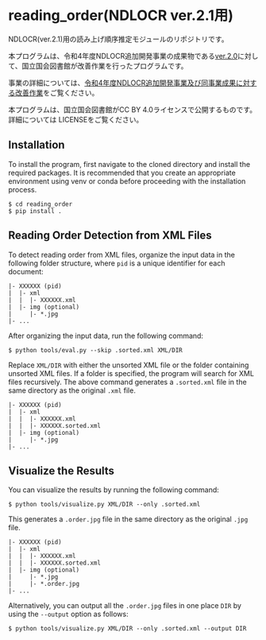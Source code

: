 # reading_order(NDLOCR ver.2.1用)
NDLOCR(ver.2.1)用の読み上げ順序推定モジュールのリポジトリです。

本プログラムは、令和4年度NDLOCR追加開発事業の成果物である[ver.2.0](https://github.com/ndl-lab/ndlocr_cli/tree/ver.2.0)に対して、国立国会図書館が改善作業を行ったプログラムです。

事業の詳細については、[令和4年度NDLOCR追加開発事業及び同事業成果に対する改善作業](https://lab.ndl.go.jp/data_set/r4ocr/r4_software/)をご覧ください。

本プログラムは、国立国会図書館がCC BY 4.0ライセンスで公開するものです。詳細については LICENSEをご覧ください。

## Installation
  
To install the program, first navigate to the cloned directory and install the required packages. It is recommended that you create an appropriate environment using venv or conda before proceeding with the installation process.
``` console
$ cd reading_order
$ pip install .
```

## Reading Order Detection from XML Files

To detect reading order from XML files, organize the input data in the following folder structure, where `pid` is a unique identifier for each document:
```
|- XXXXXX (pid)
|  |- xml
|  |  |- XXXXXX.xml
|  |- img (optional)
|     |- *.jpg
|- ...
```

After organizing the input data, run the following command:
``` console
$ python tools/eval.py --skip .sorted.xml XML/DIR
```

Replace `XML/DIR` with either the unsorted XML file or the folder containing unsorted XML files. If a folder is specified, the program will search for XML files recursively.
The above command generates a `.sorted.xml` file in the same directory as the original `.xml` file.
```
|- XXXXXX (pid)
|  |- xml
|  |  |- XXXXXX.xml
|  |  |- XXXXXX.sorted.xml
|  |- img (optional)
|     |- *.jpg
|- ...
```

## Visualize the Results

You can visualize the results by running the following command:
``` console
$ python tools/visualize.py XML/DIR --only .sorted.xml
```

This generates a `.order.jpg` file in the same directory as the original `.jpg` file.
```
|- XXXXXX (pid)
|  |- xml
|  |  |- XXXXXX.xml
|  |  |- XXXXXX.sorted.xml
|  |- img (optional)
|     |- *.jpg
|     |- *.order.jpg
|- ...
```

Alternatively, you can output all the `.order.jpg` files in one place `DIR` by using the `--output` option as follows:
``` console
$ python tools/visualize.py XML/DIR --only .sorted.xml --output DIR
```
